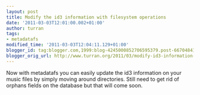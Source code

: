 ```yaml
---
layout: post
title: Modify the id3 information with filesystem operations
date: '2011-03-03T12:01:00.002+01:00'
author: turran
tags:
- metadatafs
modified_time: '2011-03-03T12:04:11.129+01:00'
blogger_id: tag:blogger.com,1999:blog-4245000852706595379.post-6670484134875265635
blogger_orig_url: http://www.turran.org/2011/03/modify-id3-information-with-filesystem.html
---
```


Now with metadatafs you can easily update the id3 information on your music files by simply moving around directories. Still need to get rid of orphans fields on the database but that will come soon.